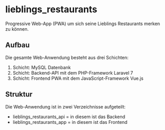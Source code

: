 # lieblings_restaurants
Progressive Web-App (PWA) um sich seine Lieblings Restaurants merken zu können.

## Aufbau 
Die gesamte Web-Anwendung besteht aus drei Schichten:

1. Schicht: MySQL Datenbank
2. Schicht: Backend-API mit dem PHP-Framework Laravel 7 
3. Schicht: Frontend PWA mit dem JavaScript-Framework Vue.js

## Struktur 
Die Web-Anwendung ist in zwei Verzeichnisse aufgeteilt: 
* lieblings_restaurants_api = in diesem ist das Backend 
* lieblings_restaurants_app = in diesem ist das Frontend

